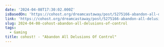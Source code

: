 ```yaml
---
date: '2024-04-08T17:30:02.000Z'
isBasedOn: 'https://cohost.org/dreamcastaway/post/5275166-abandon-all-delusion'
link: 'https://cohost.org/dreamcastaway/post/5275166-abandon-all-delusion'
slug: 2024-04-08-cohost-abandon-all-delusions-of-control
tags:
  - Gaming
title: cohost! - "Abandon All Delusions Of Control"
---
```


